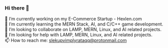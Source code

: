### Hi there 👋

🔭 I’m currently working on my E-Commerce Startup - Hexlen.com <br/>
🌱 I’m currently learning the MERN Stack, AI, and C/C++ game development. <br/>
👯 I’m looking to collaborate on LAMP, MERN, Linux, and AI related projects. <br/>
🤔 I’m looking for help with LAMP, MERN, Linux, and AI related projects. <br/>
📫 How to reach me: slekupvimplyrataqq@protonmail.com <br/>

<!-- For Image
![Algorithm schema](./images/schema.jpg)
-->
